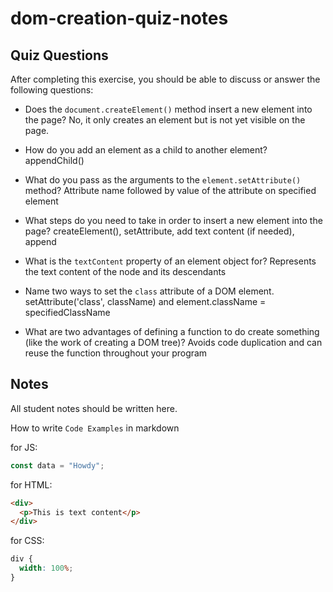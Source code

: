# dom-creation-quiz-notes

## Quiz Questions

After completing this exercise, you should be able to discuss or answer the following questions:

- Does the `document.createElement()` method insert a new element into the page?
  No, it only creates an element but is not yet visible on the page.

- How do you add an element as a child to another element?
  appendChild()

- What do you pass as the arguments to the `element.setAttribute()` method?
  Attribute name followed by value of the attribute on specified element

- What steps do you need to take in order to insert a new element into the page?
  createElement(), setAttribute, add text content (if needed), append

- What is the `textContent` property of an element object for?
  Represents the text content of the node and its descendants

- Name two ways to set the `class` attribute of a DOM element.
  setAttribute('class', className) and element.className = specifiedClassName

- What are two advantages of defining a function to do create something (like the work of creating a DOM tree)?
  Avoids code duplication and can reuse the function throughout your program


## Notes

All student notes should be written here.


How to write `Code Examples` in markdown

for JS:

```javascript
const data = "Howdy";
```

for HTML:

```html
<div>
  <p>This is text content</p>
</div>
```

for CSS:

```css
div {
  width: 100%;
}
```

